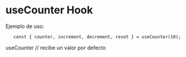 # useCounter Hook

Ejemplo de uso:
````
   const { counter, increment, decrement, reset } = useCounter(10);
````

useCounter // recibe un valor por defecto
